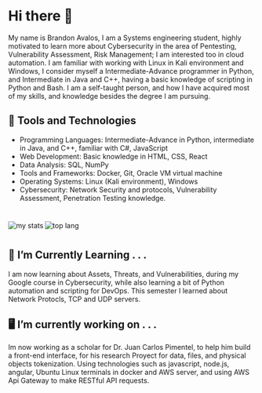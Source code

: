 # Hi there 👋
My name is Brandon Avalos, I am a Systems engineering student, highly motivated to learn more about Cybersecurity in the area of Pentesting,  Vulnerability Assessment, Risk Management; I am interested too in cloud automation. I am familiar with working with Linux in Kali environment and Windows, I consider myself a Intermediate-Advance programmer in Python, and Intermediate in Java and C++, having a basic knowledge of scripting in Python and Bash. I am a self-taught person, and how I have acquired most of my skills, and knowledge besides the degree I am pursuing.

## 🔧 Tools and Technologies
  * Programming Languages: Intermediate-Advance in Python, intermediate in Java, and C++, familiar with C#, JavaScript
  * Web Development: Basic knowledge in HTML, CSS, React
  * Data Analysis: SQL, NumPy
  * Tools and Frameworks: Docker, Git, Oracle VM virtual machine
  * Operating Systems: Linux (Kali environment), Windows
  * Cybersecurity: Network Security and protocols, Vulnerability Assessment, Penetration Testing knowledge.
 #
   <img alt="my stats" align="left" with=47%  src="https://github-readme-stats.vercel.app/api?username=branxz07"/>
   <img alt="top lang" align="rigth" with=47% src="https://github-readme-stats.vercel.app/api/top-langs/?username=branxz07&langs_count=10&hide=TypeScript,html,c%23,css,scss,hlsl,shaderlab&layout=compact"/>
   
#
## 🌱  I’m Currently Learning . . .
I am now learning about Assets, Threats, and Vulnerabilities, during my Google course in Cybersecurity, while also learning a bit of Python automation and scripting for DevOps. This semester I learned about Network Protocls, TCP and UDP servers.

## 🖥️ I’m currently working on . . .
Im now working as a scholar for  Dr. Juan Carlos Pimentel, to help him build a front-end interface, for his research Proyect for data, files, and physical objects tokenization. Using technologies such as javascript, node.js, angular, Ubuntu Linux terminals in docker and AWS server, and using AWS Api Gateway to make RESTful API requests. 

<!--
**branxz07/branxz07** is a ✨ _special_ ✨ repository because its `README.md` (this file) appears on your GitHub profile.

Here are some ideas to get you started:

- 🔭 I’m currently working on ...
- 🌱 I’m currently learning ...
- 👯 I’m looking to collaborate on ...
- 🤔 I’m looking for help with ...
- 💬 Ask me about ...
- 📫 How to reach me: ...
- 😄 Pronouns: ...
- ⚡ Fun fact: ...
-->
